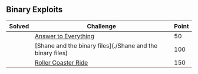## Binary Exploits

| Solved | Challenge | Point |
| ------ | --------- | ----- |
| | [Answer to Everything](./Answer%20to%20Everything) | 50 |
| | [Shane and the binary files](./Shane and the binary files) | 100 |
| | [Roller Coaster Ride](./Roller%20Coaster%20Ride) | 150 |